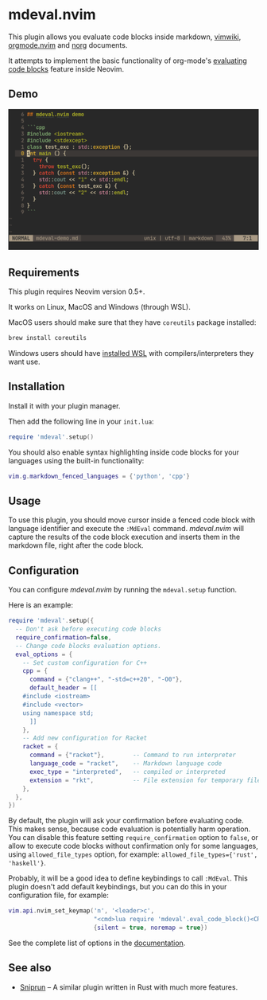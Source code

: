 # mdeval.nvim

This plugin allows you evaluate code blocks inside markdown, [vimwiki](https://github.com/vimwiki/vimwiki), [orgmode.nvim](https://github.com/kristijanhusak/orgmode.nvim) and [norg](https://github.com/vhyrro/neorg) documents.

It attempts to implement the basic functionality of org-mode's [evaluating code blocks](https://orgmode.org/manual/Evaluating-Code-Blocks.html#Evaluating-Code-Blocks) feature inside Neovim.

## Demo

![](./demo.gif)

## Requirements
This plugin requires Neovim version 0.5+.

It works on Linux, MacOS and Windows (through WSL).

MacOS users should make sure that they have `coreutils` package installed:

```bash
brew install coreutils
```

Windows users should have [installed WSL](https://docs.microsoft.com/en-us/windows/wsl/install-win10) with compilers/interpreters they want use.

## Installation

Install it with your plugin manager.

Then add the following line in your `init.lua`:

```lua
require 'mdeval'.setup()
```

You should also enable syntax highlighting inside code blocks for your languages using the built-in functionality:

```lua
vim.g.markdown_fenced_languages = {'python', 'cpp'}
```

## Usage

To use this plugin, you should move cursor inside a fenced code block with language identifier and execute the `:MdEval` command.
*mdeval.nvim* will capture the results of the code block execution and inserts them in the markdown file, right after the code block.

## Configuration

You can configure *mdeval.nvim* by running the `mdeval.setup` function.

Here is an example:

```lua
require 'mdeval'.setup({
  -- Don't ask before executing code blocks
  require_confirmation=false,
  -- Change code blocks evaluation options.
  eval_options = {
    -- Set custom configuration for C++
    cpp = {
      command = {"clang++", "-std=c++20", "-O0"},
      default_header = [[
    #include <iostream>
    #include <vector>
    using namespace std;
      ]]
    },
    -- Add new configuration for Racket
    racket = {
      command = {"racket"},        -- Command to run interpreter
      language_code = "racket",    -- Markdown language code
      exec_type = "interpreted",   -- compiled or interpreted
      extension = "rkt",           -- File extension for temporary files
    },
  },
})
```

By default, the plugin will ask your confirmation before evaluating code. This makes sense, because code evaluation is potentially harm operation.
You can disable this feature setting `require_confirmation` option to `false`, or allow to execute code blocks without confirmation only for some languages, using `allowed_file_types` option, for example: `allowed_file_types={'rust', 'haskell'}`.

Probably, it will be a good idea to define keybindings to call `:MdEval`. This plugin doesn't add default keybindings, but you can do this in your configuration file, for example:

```lua
vim.api.nvim_set_keymap('n', '<leader>c',
                        "<cmd>lua require 'mdeval'.eval_code_block()<CR>",
                        {silent = true, noremap = true})
```

See the complete list of options in the [documentation](./doc/mdeval.txt).

## See also

* [Sniprun](https://github.com/michaelb/sniprun) – A similar plugin written in Rust with much more features.
